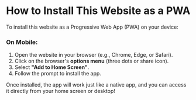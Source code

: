 # How to Install This Website as a PWA

To install this website as a Progressive Web App (PWA) on your device:

### On Mobile:
1. Open the website in your browser (e.g., Chrome, Edge, or Safari).
2. Click on the browser's **options menu** (three dots or share icon).
3. Select **"Add to Home Screen"**.
4. Follow the prompt to install the app.

Once installed, the app will work just like a native app, and you can access it directly from your home screen or desktop!

